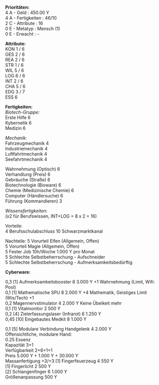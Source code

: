 **Prioritäten:**  
4 A - Geld : 450.00 Y  
4 A - Fertigkeiten : 46/10  
2 C - Attribute : 16  
0 E - Metatyp : Mensch (1)  
0 E - Erwacht : -  

**Attribute:**  
KON 1 / 6  
GES 2 / 6  
REA 2 / 6  
STR 1 / 6  
WIL 5 / 6  
LOG 6 / 6  
INT 2 / 6  
CHA 5 / 6  
EDG 3 / 7  
ESS 6  

**Fertigkeiten:**  
*Biotech-Gruppe:*  
Erste Hilfe 6  
Kybernetik 6  
Medizin 6  

*Mechanik*:  
Fahrzeugmechanik 4  
Industriemechanik 4  
Luftfahrtmechanik 4  
Seefahrtmechanik 4  

Wahrnehmung (Optisch) 6  
Verhandlung (Preis) 6  
Gebräuche (Straße) 6  
Biotechnologie (Bioware) 6  
Chemie (Medizinische Chemie) 6  
Computer (Händlersuche) 6  
Führung (Kommandieren) 3    

*Wissensfertigkeiten:*  
(x2 für Berufswissen, INT+LOG = 8 x 2 = 16)



Vorteile:  
4 Berufsschulabschluss
10 Schwarzmarktkanal  

Nachteile:
5 Vorurteil Elfen (Allgemein, Offen)  
5 Vorurteil Magie (Allgemein, Offen)  
5 Fester Job 10h/Woche 1.000 Y pro Monat  
5 Schlechte Selbstbeherrschung - Aufschneider  
5 Schlechte Selbstbeherrschung - Aufmerksamkeitsbedürftig  

**Cyberware:**  

0,3 [1] Aufmerksamkeitsbooster 8 3.000 Y +1 Wahrnehmung (Limit, Wifi: Pool)  
0,1 [1] Mathematische SPU 8 2.000 Y +4 Mathematik, Geistiges Limit (Wis/Tech) +1  
0,2 Magennervstimulator 4 2.000 Y Keine Übelkeit mehr  
0,1 [1] Vitalmonitor 2 500 Y  
0,2 [4] Zielerfassungslaser (Infrarot) 6 1.250 Y  
0,45 [10] Eingebautes Medkit 8 1.000 Y  

0,1 [5] Modulare Verbindung Handgelenk 4 2.000 Y  
Offensichtliche, modulare Hand:  
0.25 Essenz  
Kapazität 3+1  
Verfügbarkeit 2+6+1+1  
Preis 5.000 Y + 1.000 Y + 30.000 Y  
Massanfertigung +3/+3 
[1] Fingerfeuerzeug 4 550 Y  
[1] Fingerlicht 2 500 Y  
[2] Schlangenfinger 6 1.000 Y  
Größenanpassung 500 Y  



